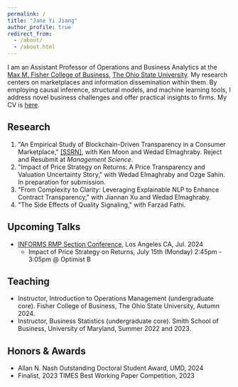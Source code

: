 ```yaml
---
permalink: /
title: "Jane Yi Jiang"
author_profile: true
redirect_from: 
  - /about/
  - /about.html
---
```


I am an Assistant Professor of Operations and Business Analytics at the [Max M. Fisher College of Business](https://fisher.osu.edu), [The Ohio State University](https://www.osu.edu). My research centers on marketplaces and information dissemination within them. By employing causal inference, structural models, and machine learning tools, I address novel business challenges and offer practical insights to firms. My CV is [here]('http://academicpages.github.io/files/cv_June2024.pdf').


Research
------
1.	"An Empirical Study of Blockchain-Driven Transparency in a Consumer Marketplace," [[SSRN]](https://papers.ssrn.com/sol3/papers.cfm?abstract_id=4560414), with Ken Moon and Wedad Elmaghraby. Reject and Resubmit at <i>Management Science</i>.
2. "Impact of Price Strategy on Returns: A Price Transparency and Valuation Uncertainty Story," with Wedad Elmaghraby and Ozge Sahin. In preparation for submission.
3. "From Complexity to Clarity: Leveraging Explainable NLP to Enhance Contract Transparency," with Jiannan Xu and Wedad Elmaghraby.
4. "The Side Effects of Quality Signaling," with Farzad Fathi.


Upcoming Talks
------
- [INFORMS RMP Section Conference](https://www.anderson.ucla.edu/faculty-research/decisions-operations-technology-management/2024-informs-revenue-management-and-pricing-section-conference), Los Angeles CA, Jul. 2024
  - Impact of Price Strategy on Returns, July 15th (Monday) 2:45pm - 3:05pm @ Optimist B

Teaching
------
-	Instructor, Introduction to Operations Management (undergraduate core). Fisher College of Business, The Ohio State University, Autumn 2024.
-	Instructor, Business Statistics (undergraduate core). Smith School of Business, University of Maryland, Summer 2022 and 2023.

Honors & Awards
------
- Allan N. Nash Outstanding Doctoral Student Award, UMD, 2024
- Finalist, 2023 TIMES Best Working Paper Competition, 2023
